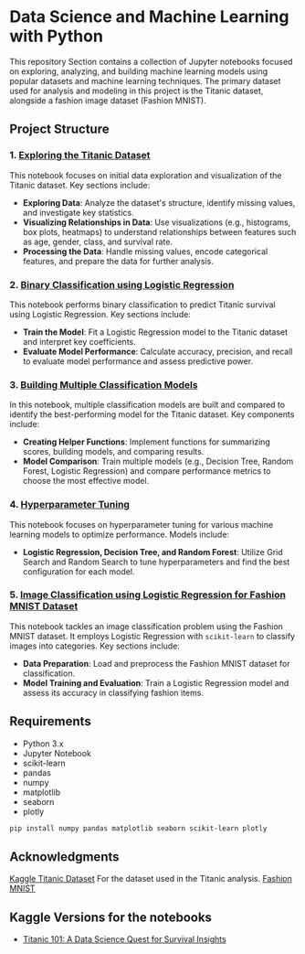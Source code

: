 # Data Science and Machine Learning with Python

This repository Section contains a collection of Jupyter notebooks focused on exploring, analyzing, and building machine learning models using popular datasets and machine learning techniques. The primary dataset used for analysis and modeling in this project is the Titanic dataset, alongside a fashion image dataset (Fashion MNIST).

## Project Structure

### 1. [Exploring the Titanic Dataset](01.ExploringTheTitanicDataset.ipynb)
This notebook focuses on initial data exploration and visualization of the Titanic dataset. Key sections include:
   - **Exploring Data**: Analyze the dataset's structure, identify missing values, and investigate key statistics.
   - **Visualizing Relationships in Data**: Use visualizations (e.g., histograms, box plots, heatmaps) to understand relationships between features such as age, gender, class, and survival rate.
   - **Processing the Data**: Handle missing values, encode categorical features, and prepare the data for further analysis.

### 2. [Binary Classification using Logistic Regression](02.BinaryClassification_LR_Titanic.ipynb)
This notebook performs binary classification to predict Titanic survival using Logistic Regression. Key sections include:
   - **Train the Model**: Fit a Logistic Regression model to the Titanic dataset and interpret key coefficients.
   - **Evaluate Model Performance**: Calculate accuracy, precision, and recall to evaluate model performance and assess predictive power.

### 3. [Building Multiple Classification Models](03.MultipleClassificationModels.ipynb)
In this notebook, multiple classification models are built and compared to identify the best-performing model for the Titanic dataset. Key components include:
   - **Creating Helper Functions**: Implement functions for summarizing scores, building models, and comparing results.
   - **Model Comparison**: Train multiple models (e.g., Decision Tree, Random Forest, Logistic Regression) and compare performance metrics to choose the most effective model.

### 4. [Hyperparameter Tuning](04.HyperparameterTuning.ipynb)
This notebook focuses on hyperparameter tuning for various machine learning models to optimize performance. Models include:
   - **Logistic Regression, Decision Tree, and Random Forest**: Utilize Grid Search and Random Search to tune hyperparameters and find the best configuration for each model.

### 5. [Image Classification using Logistic Regression for Fashion MNIST Dataset](05.ImageClassification_LR_MNIST.ipynb)
This notebook tackles an image classification problem using the Fashion MNIST dataset. It employs Logistic Regression with `scikit-learn` to classify images into categories. Key sections include:
   - **Data Preparation**: Load and preprocess the Fashion MNIST dataset for classification.
   - **Model Training and Evaluation**: Train a Logistic Regression model and assess its accuracy in classifying fashion items.

## Requirements
- Python 3.x
- Jupyter Notebook
- scikit-learn
- pandas
- numpy
- matplotlib
- seaborn
- plotly

```bash
pip install numpy pandas matplotlib seaborn scikit-learn plotly

```
## Acknowledgments

[Kaggle Titanic Dataset](https://www.kaggle.com/competitions/titanic/data) For the dataset used in the Titanic analysis.
[Fashion MNIST](https://github.com/zalandoresearch/fashion-mnist)


## Kaggle Versions for the notebooks
- [Titanic 101: A Data Science Quest for Survival Insights ](https://www.kaggle.com/code/iamagamy/titanic-survival-secrets)